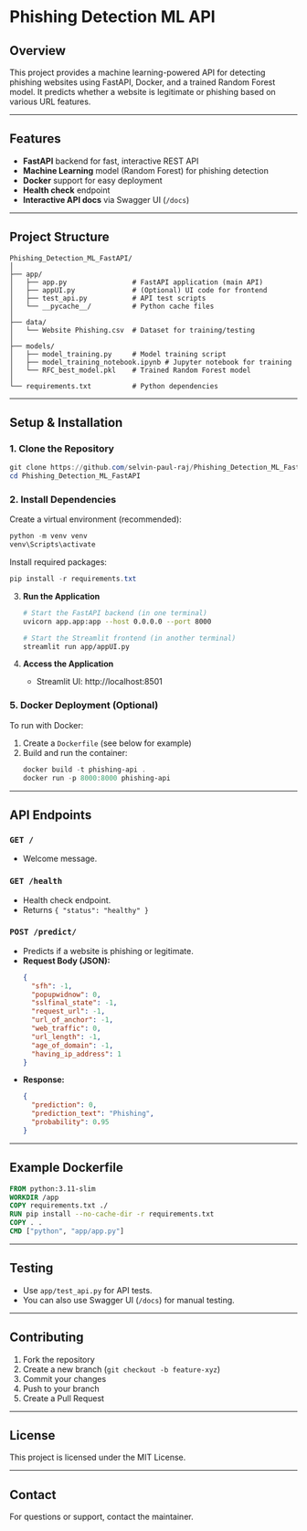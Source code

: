 # Phishing Detection ML API

## Overview
This project provides a machine learning-powered API for detecting phishing websites using FastAPI, Docker, and a trained Random Forest model. It predicts whether a website is legitimate or phishing based on various URL features.

---

## Features
- **FastAPI** backend for fast, interactive REST API
- **Machine Learning** model (Random Forest) for phishing detection
- **Docker** support for easy deployment
- **Health check** endpoint
- **Interactive API docs** via Swagger UI (`/docs`)

---

## Project Structure
```
Phishing_Detection_ML_FastAPI/
│
├── app/
│   ├── app.py                # FastAPI application (main API)
│   ├── appUI.py              # (Optional) UI code for frontend
│   ├── test_api.py           # API test scripts
│   └── __pycache__/          # Python cache files
│
├── data/
│   └── Website Phishing.csv  # Dataset for training/testing
│
├── models/
│   ├── model_training.py     # Model training script
│   ├── model_training_notebook.ipynb # Jupyter notebook for training
│   └── RFC_best_model.pkl    # Trained Random Forest model
│
└── requirements.txt          # Python dependencies
```

---

## Setup & Installation

### 1. Clone the Repository
```powershell
git clone https://github.com/selvin-paul-raj/Phishing_Detection_ML_FastAPI
cd Phishing_Detection_ML_FastAPI
```

### 2. Install Dependencies
Create a virtual environment (recommended):
```powershell
python -m venv venv
venv\Scripts\activate
```
Install required packages:
```powershell
pip install -r requirements.txt
```

3. **Run the Application**
   ```bash
   # Start the FastAPI backend (in one terminal)
   uvicorn app.app:app --host 0.0.0.0 --port 8000
   
   # Start the Streamlit frontend (in another terminal)
   streamlit run app/appUI.py
   ```

4. **Access the Application**
   - Streamlit UI: http://localhost:8501

### 5. Docker Deployment (Optional)
To run with Docker:
1. Create a `Dockerfile` (see below for example)
2. Build and run the container:
   ```powershell
   docker build -t phishing-api .
   docker run -p 8000:8000 phishing-api
   ```

---

## API Endpoints

### `GET /`
- Welcome message.

### `GET /health`
- Health check endpoint.
- Returns `{ "status": "healthy" }`

### `POST /predict/`
- Predicts if a website is phishing or legitimate.
- **Request Body (JSON):**
  ```json
  {
    "sfh": -1,
    "popupwidnow": 0,
    "sslfinal_state": -1,
    "request_url": -1,
    "url_of_anchor": -1,
    "web_traffic": 0,
    "url_length": -1,
    "age_of_domain": -1,
    "having_ip_address": 1
  }
  ```
- **Response:**
  ```json
  {
    "prediction": 0,
    "prediction_text": "Phishing",
    "probability": 0.95
  }
  ```

---

## Example Dockerfile
```dockerfile
FROM python:3.11-slim
WORKDIR /app
COPY requirements.txt ./
RUN pip install --no-cache-dir -r requirements.txt
COPY . .
CMD ["python", "app/app.py"]
```

---

## Testing
- Use `app/test_api.py` for API tests.
- You can also use Swagger UI (`/docs`) for manual testing.

---

## Contributing
1. Fork the repository
2. Create a new branch (`git checkout -b feature-xyz`)
3. Commit your changes
4. Push to your branch
5. Create a Pull Request

---

## License
This project is licensed under the MIT License.

---

## Contact
For questions or support, contact the maintainer.
